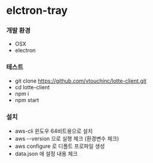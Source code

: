 # elctron-tray

### 개발 환경

* OSX
* electron

### 테스트

* git clone https://github.com/vtouchinc/lotte-client.git
* cd lotte-client
* npm i
* npm start

### 설치

* aws-cli 윈도우 64비트용으로 설치
* aws --version 으로 실행 체크 (환경변수 체크)
* aws configure 로 디폴트 프로파일 생성
* data.json 에 설정 내용 체크